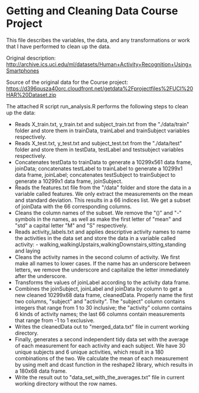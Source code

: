 Getting and Cleaning Data Course Project
========================================

This file describes the variables, the data, and any transformations or work that I have performed to clean up the data.

Original description:
http://archive.ics.uci.edu/ml/datasets/Human+Activity+Recognition+Using+Smartphones

Source of the original data for the Course project:
https://d396qusza40orc.cloudfront.net/getdata%2Fprojectfiles%2FUCI%20HAR%20Dataset.zip

The attached R script run_analysis.R performs the following steps to clean up the data:

* Reads X_train.txt, y_train.txt and subject_train.txt from the "./data/train" folder and store them in trainData, trainLabel and trainSubject variables respectively.
* Reads X_test.txt, y_test.txt and subject_test.txt from the "./data/test" folder and store them in testData, testLabel and testsubject variables respectively.
* Concatenates testData to trainData to generate a 10299x561 data frame, joinData; concatenates testLabel to trainLabel to generate a 10299x1 data frame, joinLabel; concatenates testSubject to trainSubject to generate a 10299x1 data frame, joinSubject.
* Reads the features.txt file from the "/data" folder and store the data in a variable called features. We only extract the measurements on the mean and standard deviation. This results in a 66 indices list. We get a subset of joinData with the 66 corresponding columns.
* Cleans the column names of the subset. We remove the "()" and "-" symbols in the names, as well as make the first letter of "mean" and "std" a capital letter "M" and "S" respectively.
* Reads activity_labels.txt and applies descriptive activity names to name the activities in the data set  and store the data in a variable called activity: - walking,walkingUpstairs,walkingDownstairs,sitting,standing and laying
* Cleans the activity names in the second column of activity. We first make all names to lower cases. If the name has an underscore between letters, we remove the underscore and capitalize the letter immediately after the underscore.
* Transforms the values of joinLabel according to the activity data frame.
* Combines the joinSubject, joinLabel and joinData by column to get a new cleaned 10299x68 data frame, cleanedData. Properly name the first two columns, "subject" and "activity". The "subject" column contains integers that range from 1 to 30 inclusive; the "activity" column contains 6 kinds of activity names; the last 66 columns contain measurements that range from -1 to 1 exclusive.
* Writes the cleanedData out to "merged_data.txt" file in current working directory.
* Finally, generates a second independent tidy data set with the average of each measurement for each activity and each subject. We have 30 unique subjects and 6 unique activities, which result in a 180 combinations of the two. We calculate the mean of each measurement by using melt and dcast function in the reshape2 library, which results in a  180x68 data frame.
* Write the result out to "data_set_with_the_averages.txt" file in current working directory without the row names.
